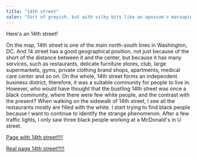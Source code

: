 ```yaml
---
title: "14th street"
color: "Sort of greyish, but with silky bits like an opossum's marsupium"
---
```


Here's an 14th street! 

<div class="context-14th">
			<p>On the map, 14th street is one of the main north-south lines in Washington, DC. 
				And 14 street has a good geographical position, not just because of the short of 
				the distance between it and the center, but because it has many services, such as
				restaurants, delicate furniture stores, club, large supermarkets, gyms, private 
				clothing brand shops, apartments, medical care center and so on. On the whole, 
				14th street forms an independent business district, therefore, it was a suitable 
				community for people to live in. However, who would have thought that the bustling 
				14th street was once a black community, where there were few white people, and the 
				contrast with the present? When walking on the sidewalk of 14th street, I see all 
				the restaurants mostly are filled with the white. I start trying to find black people 
				because I want to continue to identify the strange phenomenon. After a few traffic lights, 
				I only saw three black people working at a McDonald's in U street. </p>
		</div>

[Page with 14th street!!!!]()

[Real page 14th street!!!!!](https://www.washingtonpost.com/local/yes-14th-street-may-be-better-these-days-but-something-vital-is-missing/2015/07/21/f144a65c-2fce-11e5-8f36-18d1d501920d_story.html?utm_term=.f45db1eba278)

